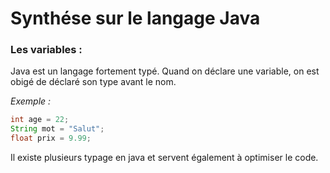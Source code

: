 # Synthése sur le langage Java
### Les variables :
Java est un langage fortement typé. Quand on déclare une variable, on est obigé de déclaré son type avant le nom.

*Exemple :*
```java
int age = 22;
String mot = "Salut";
float prix = 9.99;
```
Il existe plusieurs typage en java et servent également à optimiser le code. 
